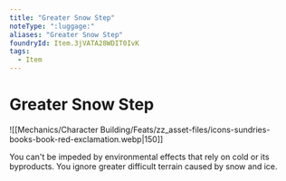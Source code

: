 ```yaml
---
title: "Greater Snow Step"
noteType: ":luggage:"
aliases: "Greater Snow Step"
foundryId: Item.3jVATA28WDIT0IvK
tags:
  - Item
---
```


# Greater Snow Step
![[Mechanics/Character Building/Feats/zz_asset-files/icons-sundries-books-book-red-exclamation.webp|150]]

You can't be impeded by environmental effects that rely on cold or its byproducts. You ignore greater difficult terrain caused by snow and ice.
